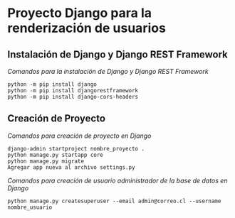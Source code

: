 # Proyecto Django para la renderización de usuarios

## Instalación de Django y Django REST Framework

_Comandos para la instalación de Django y Django REST Framework_

```
python -m pip install django
python -m pip install djangorestframework
python -m pip install django-cors-headers
```

## Creación de Proyecto

_Comandos para creación de proyecto en Django_

```
django-admin startproject nombre_proyecto .
python manage.py startapp core
python manage.py migrate
Agregar app nueva al archivo settings.py
```
_Comandos para creación de usuario administrador de la base de datos en Django_

```
python manage.py createsuperuser --email admin@correo.cl --username nombre_usuario
```

